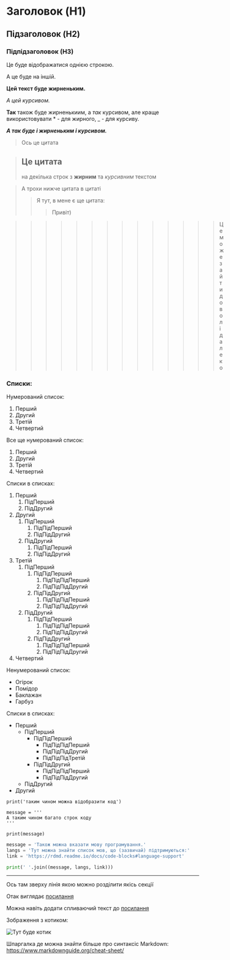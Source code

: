 # Заголовок (H1)
## Підзаголовок (H2)
### Підпідзаголовок (H3)

Це буде відображатися
однією строкою.

А це буде на іншій.

**Цей текст буде жирненьким.**

_А цей курсивом._

__Так__ також буде жирненькиим, а *так* курсивом, але краще використовувати * - для жирного, _ - для курсиву.

***А так буде і жирненьким і курсивом.***

> Ось це цитата

> ## Це цитата
>
> на декілька строк
> з **жирним** та _курсивним_ текстом

> А трохи нижче цитата в цитаті
>> Я тут, в мене є ще цитата:
>>> Привіт)

>>>>>>>>>>>>>> Це може зайти доволі далеко

### Списки:

Нумерований список:
1. Перший
2. Другий
3. Третій
4. Четвертий

Все ще нумерований список:
1. Перший
1. Другий
1. Третій
1. Четвертий

Списки в списках:
1. Перший
    1. ПідПерший
    1. ПідДругий
1. Другий
    1. ПідПерший
        1. ПідПідПерший
        1. ПідПідДругий
    1. ПідДругий
        1. ПідПідПерший
        1. ПідПідДругий
1. Третій
    1. ПідПерший
        1. ПідПідПерший
            1. ПідПідПідПерший
            1. ПідПідПідДругий
        1. ПідПідДругий
            1. ПідПідПідПерший
            1. ПідПідПідДругий
    1. ПідДругий
        1. ПідПідПерший
            1. ПідПідПідПерший
            1. ПідПідПідДругий
        1. ПідПідДругий
            1. ПідПідПідПерший
            1. ПідПідПідДругий
1. Четвертий

Ненумерований список:
- Огірок
- Помідор
- Баклажан
- Гарбуз

Списки в списках:
- Перший
    - ПідПерший
        - ПідПідПерший
            - ПідПідПідПерший
            - ПідПідПідДругий
            - ПідПідПідТретій
        - ПідПідДругий
            - ПідПідПідПерший
            - ПідПідПідДругий
    - ПідДругий
- Другий

`print('таким чином можна відобразити код')`

```
message = '''
А таким чином багато строк коду
'''

print(message)
```

```python
message = 'Також можна вказати мову програмування.'
langs = 'Тут можна знайти список мов, що (зазвичай) підтримуються:'
link = 'https://rdmd.readme.io/docs/code-blocks#language-support'

print(' '.join((message, langs, link)))
```

---

Ось там зверху лінія якою можно розділити якісь секції

Отак виглядає [посилання](https://uk.wikipedia.org/wiki/Посилання)

Можна навіть додати спливаючий текст до [посилання](https://uk.wikipedia.org/wiki/Посилання "це посилання на посилання :)")


Зображення з котиком:

![Тут буде котик](http://placekitten.com/200/300)


Шпаргалка де можна знайти більше про синтаксіс Markdown: https://www.markdownguide.org/cheat-sheet/
